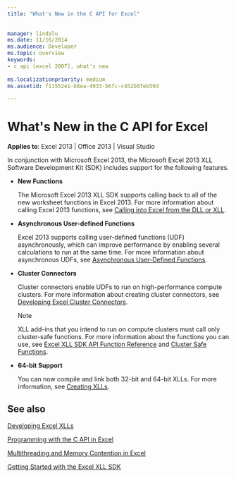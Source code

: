 ```yaml
---
title: "What's New in the C API for Excel"
 
 
manager: lindalu
ms.date: 11/16/2014
ms.audience: Developer
ms.topic: overview
keywords:
- c api [excel 2007], what's new
 
ms.localizationpriority: medium
ms.assetid: f11552e1-b8ea-4933-b6fc-c452b07eb59d

---
```


# What's New in the C API for Excel

 **Applies to**: Excel 2013 | Office 2013 | Visual Studio 
  
In conjunction with Microsoft Excel 2013, the Microsoft Excel 2013 XLL Software Development Kit (SDK) includes support for the following features.
  
- **New Functions**
    
    The Microsoft Excel 2013 XLL SDK supports calling back to all of the new worksheet functions in Excel 2013. For more information about calling Excel 2013 functions, see [Calling into Excel from the DLL or XLL](calling-into-excel-from-the-dll-or-xll.md).
    
- **Asynchronous User-defined Functions**
    
    Excel 2013 supports calling user-defined functions (UDF) asynchronously, which can improve performance by enabling several calculations to run at the same time. For more information about asynchronous UDFs, see [Asynchronous User-Defined Functions](asynchronous-user-defined-functions.md).
    
- **Cluster Connectors**
    
    Cluster connectors enable UDFs to run on high-performance compute clusters. For more information about creating cluster connectors, see [Developing Excel Cluster Connectors](developing-excel-cluster-connectors.md).
    
    > [!NOTE]
    > XLL add-ins that you intend to run on compute clusters must call only cluster-safe functions. For more information about the functions you can use, see [Excel XLL SDK API Function Reference](excel-xll-sdk-api-function-reference.md) and [Cluster Safe Functions](cluster-safe-functions.md). 
  
- **64-bit Support**
    
    You can now compile and link both 32-bit and 64-bit XLLs. For more information, see [Creating XLLs](creating-xlls.md).
    
## See also



[Developing Excel XLLs](developing-excel-xlls.md)
  
[Programming with the C API in Excel](programming-with-the-c-api-in-excel.md)
  
[Multithreading and Memory Contention in Excel](multithreading-and-memory-contention-in-excel.md)


[Getting Started with the Excel XLL SDK](getting-started-with-the-excel-xll-sdk.md)

